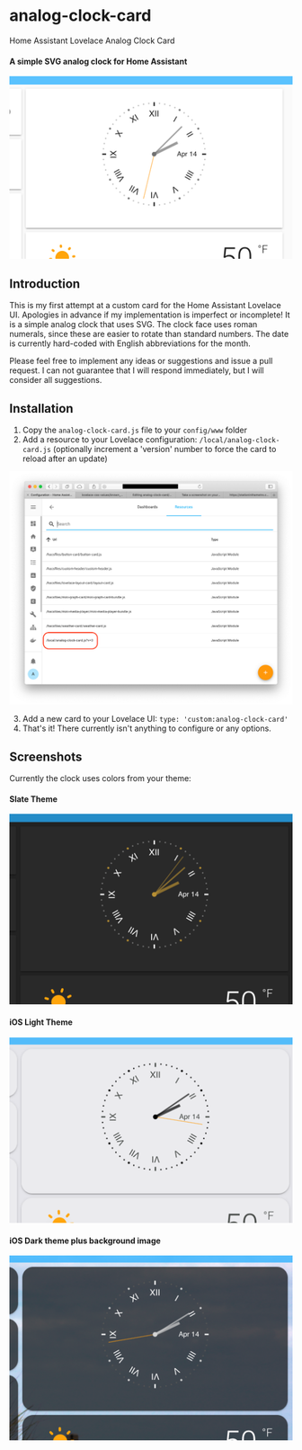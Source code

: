 # analog-clock-card
Home Assistant Lovelace Analog Clock Card
#### A simple SVG analog clock for Home Assistant
![Screenshot of the clock with Default theme](clock1.png "Default Theme")
## Introduction
This is my first attempt at a custom card for the Home Assistant Lovelace UI. Apologies in advance if my implementation is imperfect or incomplete! It is a simple analog clock that uses SVG. The clock face uses roman numerals, since these are easier to rotate than standard numbers. The date is currently hard-coded with English abbreviations for the month.

Please feel free to implement any ideas or suggestions and issue a pull request. I can not guarantee that I will respond immediately, but I will consider all suggestions.
## Installation
1. Copy the `analog-clock-card.js` file to your `config/www` folder
2. Add a resource to your Lovelace configuration: `/local/analog-clock-card.js` (optionally increment a 'version' number to force the card to reload after an update)

![Screenshot of the Lovelace Resources configuration page](LovelaceResource.png "Lovelace Configuration")

3. Add a new card to your Lovelace UI: `type: 'custom:analog-clock-card'`
4. That's it! There currently isn't anything to configure or any options.
## Screenshots
Currently the clock uses colors from your theme:
#### Slate Theme
![Screenshot of the clock with Slate theme](clock2.png "Slate Theme")
#### iOS Light Theme
![Screenshot of the clock with iOS Light theme](clock3.png "iOS Light Theme")
#### iOS Dark theme plus background image
![Screenshot of the clock with iOS Dark theme and background image](clock4.png "iOS Dark Theme plus background image")
